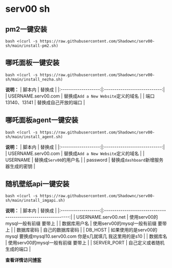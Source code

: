# serv00 sh

## pm2一键安装
```
bash <(curl -s https://raw.githubusercontent.com/Shadownc/serv00-sh/main/install-pm2.sh)
```
## 哪吒面板一键安装
```
bash <(curl -s https://raw.githubusercontent.com/Shadownc/serv00-sh/main/install_nezha.sh)
```
**说明：**
| 脚本内                 | 替换成                          |
|:-------------------:|:----------------------------:|
| USERNAME.serv00.com |  替换成`Add a New Website`定义的域名 |
| 端口13140、13141       | 替换成自己开放的端口                   |
## 哪吒面板agent一键安装
```
bash <(curl -s https://raw.githubusercontent.com/Shadownc/serv00-sh/main/install_agent.sh)
```
**说明：**
| 脚本内                 | 替换成                          |
|:-------------------:|:----------------------------:|
| USERNAME.serv00.com |  替换成`Add a New Website`定义的域名 |
| USERNAME            | 替换成`Serv00`的用户名                |
| password            | 替换成`dashboard`新增服务器生成的密钥       |  

## 随机壁纸api一键安装
```
bash <(curl -s https://raw.githubusercontent.com/Shadownc/serv00-sh/main/install_imgapi.sh)
```
**说明：**
| 脚本内                 | 替换成                                                           |
|:-------------------:|:-------------------------------------------------------------:|
| USERNAME.serv00.net | 使用serv00的mysql一般有前缀 要带上                                       |
| 数据库用户名              | 使用serv00的mysql一般有前缀 要带上 |
| 数据库密码               | 自己的数据库密码                                                      |
| DB_HOST             | 如果使用的是serv00的mysql 要换成mysql10.serv00.com 你是s几就填几 我这里用的是s10    |
| 数据库名                | 使用serv00的mysql一般有前缀 要带上                                       |
| SERVER_PORT         | 自己定义或者随机生成的端口                                                 |


**查看详情访问[博客](https://blog.lmyself.top)**
